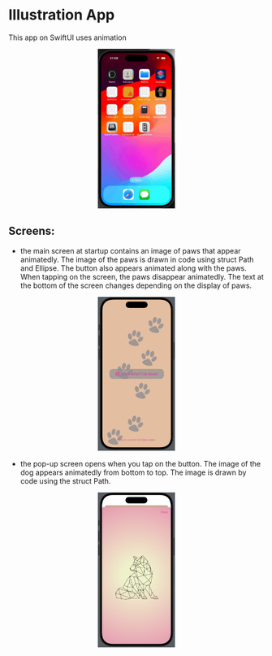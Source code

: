 # Illustration App

This app on SwiftUI uses animation

<p align="center">
    <img src="https://github.com/VaryaUtkina/IllustrationApp/blob/6b59f5483c17f3c4223995b4fbd52ab9249e8e41/Gif%20illustration%20App.gif" width=30% height=30%>
</p>

## Screens:
- the main screen at startup contains an image of paws that appear animatedly. The image of the paws is drawn in code using struct Path and Ellipse. The button also appears animated along with the paws. When tapping on the screen, the paws disappear animatedly. The text at the bottom of the screen changes depending on the display of paws.
<p align="center">
  <img src="https://github.com/VaryaUtkina/IllustrationApp/blob/24fead1b2c7385f79d2ae087d15226d6e19ab209/Main%20screen.png" width=30% height=30%>
</p>

- the pop-up screen opens when you tap on the button. The image of the dog appears animatedly from bottom to top. The image is drawn by code using the struct Path.
<p align="center">
    <img src="https://github.com/VaryaUtkina/IllustrationApp/blob/30a9f38b1267e2b33ff136bf17775b906ef8995d/Second%20screen.png" width=30% height=30%>
</p>
